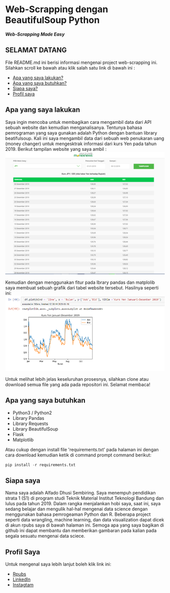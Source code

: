 # Web-Scrapping dengan BeautifulSoup Python 
***Web-Scrapping Made Easy***

## SELAMAT DATANG
File README.md ini berisi informasi mengenai project web-scrapping ini. Silahkan scroll ke bawah atau klik salah satu link di bawah ini :

* [Apa yang saya lakukan?](#apa-yang-saya-lakukan)
* [Apa yang saya butuhkan?](#apa-yang-saya-butuhkan)
* [Siapa saya?](#siapa-saya)
* [Profil saya](#profil-saya)


## Apa yang saya lakukan
Saya ingin mencoba untuk membagikan cara mengambil data dari API sebuah website dan kemudian menganalisanya. Tentunya bahasa pemrograman yang saya gunakan adalah Python dengan bantuan library beatifulsoup. 
Kali ini saya mengambil data dari sebuah web penukaran uang (money changer) untuk mengesktrak informasi dari kurs Yen pada tahun 2019. 
Berikut tampilan website yang saya ambil :
![Tampilan Website](capture1.PNG)

Kemudian dengan menggunakan fitur pada lbrary pandas dan matplolib saya membuat sebuah grafik dari tabel website tersebut. Hasilnya seperti ini:
![Grafik Hasil](capture2.PNG)

Untuk melihat lebih jelas keseluruhan prosesnya, silahkan clone atau download semua file yang ada pada repositori ini. Selamat membaca!

## Apa yang saya butuhkan 
* Python3 / Python2
* Library Pandas
* Library Requests
* Library BeautifulSoup
* Flask
* Matplotlib

Atau cukup dengan install file 'requirements.txt' pada halaman ini dengan cara download kemudian ketik di command prompt command berikut:  
```python
pip install -r requirements.txt
```

## Siapa saya
Nama saya adalah Alfado Dhusi Sembiring. Saya menempuh pendidikan strata 1 (S1) di program studi Teknik Material Institut Teknologi Bandung dan lulus pada tahun 2019. 
Dalam rangka menjalankan hobi saya, saat ini, saya sedang belajar dan mengulik hal-hal mengenai data science dengan menggunakan bahasa pemrogeaman Python dan R. Beberapa project seperti data wrangling, machine learning, dan data visualization dapat dicek di akun rpubs saya di bawah halaman ini.
Semoga apa yang saya bagikan di github ini dapat membantu dan memberikan gambaran pada kalian pada segala sesuatu mengenai data sciece. 


## Profil Saya
Untuk mengenal saya lebih lanjut boleh klik link ini:
* [Rpubs](https://www.rpubs.com/alfado)
* [LinkedIn](https://www.linkedin.com/in/alfado)
* [Instagtam](https://www.instagram.com/_milalaa)
